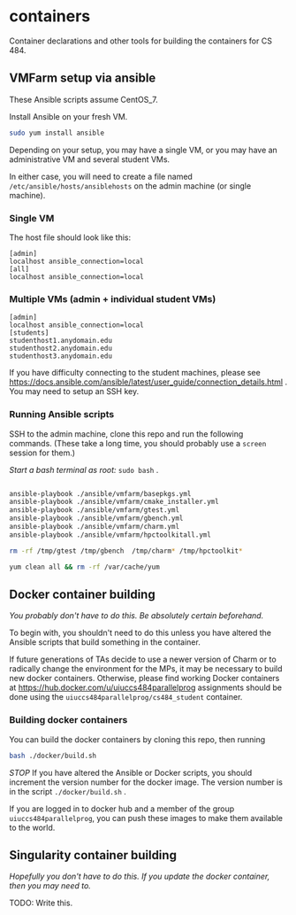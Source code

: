 # containers

Container declarations and other tools for building the containers for CS 484.

## VMFarm setup via ansible

These Ansible scripts assume CentOS_7.

Install Ansible on your fresh VM.

```bash
sudo yum install ansible
```

Depending on your setup, you may have a single VM, or you may have an administrative VM and several student VMs.

In either case, you will need to create a file named `/etc/ansible/hosts/ansiblehosts` on the admin machine (or single machine).

### Single VM

The host file should look like this:
```
[admin]
localhost ansible_connection=local
[all]
localhost ansible_connection=local
```

### Multiple VMs (admin + individual student VMs)

```
[admin]
localhost ansible_connection=local
[students]
studenthost1.anydomain.edu
studenthost2.anydomain.edu
studenthost3.anydomain.edu
```

If you have difficulty connecting to the student machines, please see https://docs.ansible.com/ansible/latest/user_guide/connection_details.html . You may need to setup an SSH key.

### Running Ansible scripts

SSH to the admin machine, clone this repo and run the following commands. (These take a long time, you should probably use a `screen` session for them.)

*Start a bash terminal as root:* `sudo bash` .

```bash

ansible-playbook ./ansible/vmfarm/basepkgs.yml
ansible-playbook ./ansible/vmfarm/cmake_installer.yml
ansible-playbook ./ansible/vmfarm/gtest.yml
ansible-playbook ./ansible/vmfarm/gbench.yml
ansible-playbook ./ansible/vmfarm/charm.yml
ansible-playbook ./ansible/vmfarm/hpctoolkitall.yml

rm -rf /tmp/gtest /tmp/gbench  /tmp/charm* /tmp/hpctoolkit*

yum clean all && rm -rf /var/cache/yum

```

## Docker container building

*You probably don't have to do this. Be absolutely certain beforehand.*

To begin with, you shouldn't need to do this unless you have altered the Ansible scripts that build something in the container.

If future generations of TAs decide to use a newer version of Charm or to radically change the environment for the MPs, it may be necessary to build new docker containers. Otherwise, please find working Docker containers at <https://hub.docker.com/u/uiuccs484parallelprog> assignments should be done using the `uiuccs484parallelprog/cs484_student` container.

### Building docker containers

You can build the docker containers by cloning this repo, then running

```bash
bash ./docker/build.sh
```
*STOP*
If you have altered the Ansible or Docker scripts, you should increment the version number for the docker image. The version number is in the script `./docker/build.sh` .

If you are logged in to docker hub and a member of the group `uiuccs484parallelprog`, you can push these images to make them available to the world.


## Singularity container building

*Hopefully you don't have to do this. If you update the docker container, then you may need to.*

TODO: Write this.
